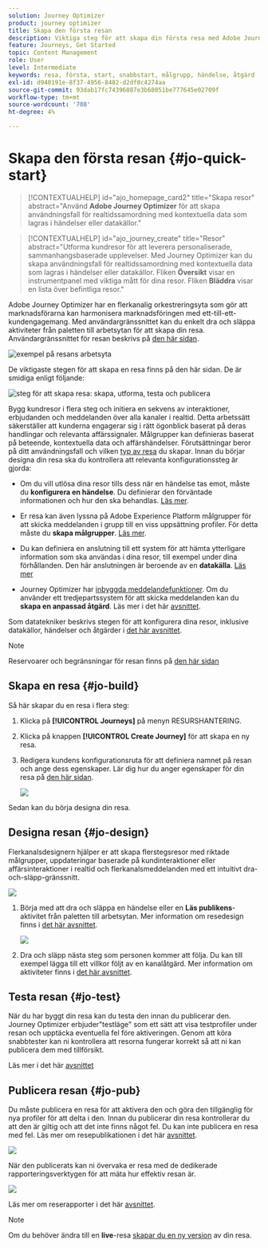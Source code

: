 ```yaml
---
solution: Journey Optimizer
product: journey optimizer
title: Skapa den första resan
description: Viktiga steg för att skapa din första resa med Adobe Journey Optimizer
feature: Journeys, Get Started
topic: Content Management
role: User
level: Intermediate
keywords: resa, första, start, snabbstart, målgrupp, händelse, åtgärd
exl-id: d940191e-8f37-4956-8482-d2df0c4274aa
source-git-commit: 93dab17fc74396887e3b68051be777645e02709f
workflow-type: tm+mt
source-wordcount: '708'
ht-degree: 4%

---
```


# Skapa den första resan {#jo-quick-start}

>[!CONTEXTUALHELP]
>id="ajo_homepage_card2"
>title="Skapa resor"
>abstract="Använd **Adobe Journey Optimizer** för att skapa användningsfall för realtidssamordning med kontextuella data som lagras i händelser eller datakällor."

>[!CONTEXTUALHELP]
>id="ajo_journey_create"
>title="Resor"
>abstract="Utforma kundresor för att leverera personaliserade, sammanhangsbaserade upplevelser. Med Journey Optimizer kan du skapa användningsfall för realtidssamordning med kontextuella data som lagras i händelser eller datakällor. Fliken **Översikt** visar en instrumentpanel med viktiga mått för dina resor. Fliken **Bläddra** visar en lista över befintliga resor."

Adobe Journey Optimizer har en flerkanalig orkestreringsyta som gör att marknadsförarna kan harmonisera marknadsföringen med ett-till-ett-kundengagemang. Med användargränssnittet kan du enkelt dra och släppa aktiviteter från paletten till arbetsytan för att skapa din resa. Användargränssnittet för resan beskrivs på [den här sidan](journey-ui.md).

![exempel på resans arbetsyta](assets/journey38.png)


De viktigaste stegen för att skapa en resa finns på den här sidan. De är smidiga enligt följande:

![steg för att skapa resa: skapa, utforma, testa och publicera](assets/journey-creation-process.png)


Bygg kundresor i flera steg och initiera en sekvens av interaktioner, erbjudanden och meddelanden över alla kanaler i realtid. Detta arbetssätt säkerställer att kunderna engagerar sig i rätt ögonblick baserat på deras handlingar och relevanta affärssignaler. Målgrupper kan definieras baserat på beteende, kontextuella data och affärshändelser. Förutsättningar beror på ditt användningsfall och vilken [typ av resa](entry-management.md#types-of-journeys) du skapar. Innan du börjar designa din resa ska du kontrollera att relevanta konfigurationssteg är gjorda:

* Om du vill utlösa dina resor tills dess när en händelse tas emot, måste du **konfigurera en händelse**. Du definierar den förväntade informationen och hur den ska behandlas. [Läs mer](../event/about-events.md).

<!--   ![](assets/jo-event7bis.png)  -->

* Er resa kan även lyssna på Adobe Experience Platform målgrupper för att skicka meddelanden i grupp till en viss uppsättning profiler. För detta måste du **skapa målgrupper**. [Läs mer](../audience/about-audiences.md).

<!--   ![](assets/segment2.png)  -->

* Du kan definiera en anslutning till ett system för att hämta ytterligare information som ska användas i dina resor, till exempel under dina förhållanden. Den här anslutningen är beroende av en **datakälla**. [Läs mer](../datasource/about-data-sources.md)

<!--   ![](assets/jo-datasource.png)  -->

* Journey Optimizer har [inbyggda meddelandefunktioner](../building-journeys/journeys-message.md). Om du använder ett tredjepartssystem för att skicka meddelanden kan du **skapa en anpassad åtgärd**. Läs mer i det här [avsnittet](../action/action.md).

<!--    ![](assets/custom2.png)  -->


Som datatekniker beskrivs stegen för att konfigurera dina resor, inklusive datakällor, händelser och åtgärder i [det här avsnittet](../configuration/about-data-sources-events-actions.md).


>[!NOTE]
>
>Reservoarer och begränsningar för resan finns på [den här sidan](../start/guardrails.md)

## Skapa en resa {#jo-build}

Så här skapar du en resa i flera steg:

1. Klicka på **[!UICONTROL Journeys]** på menyn RESURSHANTERING.

1. Klicka på knappen **[!UICONTROL Create Journey]** för att skapa en ny resa.

1. Redigera kundens konfigurationsruta för att definiera namnet på resan och ange dess egenskaper. Lär dig hur du anger egenskaper för din resa på [den här sidan](journey-properties.md).

   ![](assets/jo-properties.png)

Sedan kan du börja designa din resa.

## Designa resan {#jo-design}

Flerkanalsdesignern hjälper er att skapa flerstegsresor med riktade målgrupper, uppdateringar baserade på kundinteraktioner eller affärsinteraktioner i realtid och flerkanalsmeddelanden med ett intuitivt dra-och-släpp-gränssnitt.

![](assets/journey38.png)

1. Börja med att dra och släppa en händelse eller en **Läs publikens**-aktivitet från paletten till arbetsytan. Mer information om resedesign finns i [det här avsnittet](using-the-journey-designer.md).

   ![](assets/read-segment.png)

1. Dra och släpp nästa steg som personen kommer att följa. Du kan till exempel lägga till ett villkor följt av en kanalåtgärd. Mer information om aktiviteter finns i [det här avsnittet](about-journey-activities.md).

## Testa resan {#jo-test}

När du har byggt din resa kan du testa den innan du publicerar den. Journey Optimizer erbjuder&quot;testläge&quot; som ett sätt att visa testprofiler under resan och upptäcka eventuella fel före aktiveringen. Genom att köra snabbtester kan ni kontrollera att resorna fungerar korrekt så att ni kan publicera dem med tillförsikt.

Läs mer i det här [avsnittet](testing-the-journey.md)

## Publicera resan {#jo-pub}

Du måste publicera en resa för att aktivera den och göra den tillgänglig för nya profiler för att delta i den. Innan du publicerar din resa kontrollerar du att den är giltig och att det inte finns något fel. Du kan inte publicera en resa med fel. Läs mer om resepublikationen i det här [avsnittet](publishing-the-journey.md).

![](assets/jo-journeyuc2_32bis.png)

När den publicerats kan ni övervaka er resa med de dedikerade rapporteringsverktygen för att mäta hur effektiv resan är.

![](assets/jo-dynamic_report_journey_12.png)

Läs mer om reserapporter i det här [avsnittet](../reports/live-report.md).

>[!NOTE]
>
>Om du behöver ändra till en **live**-resa [skapar du en ny version](journey-ui.md#journey-versions) av din resa.
